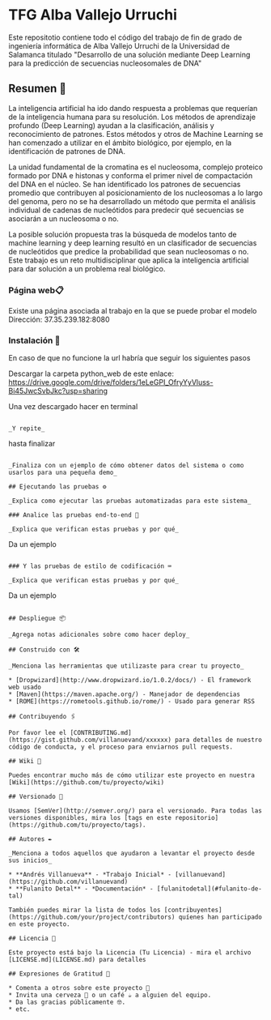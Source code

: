 # TFG Alba Vallejo Urruchi

Este repositotio contiene todo el código del trabajo de fin de grado de ingeniería informática de Alba Vallejo Urruchi de la Universidad de Salamanca titulado "Desarrollo de una solución mediante Deep Learning para la predicción de secuencias nucleosomales de DNA"
## Resumen 🚀

La inteligencia artificial ha ido dando respuesta a problemas que requerían de la inteligencia humana para su resolución. Los métodos de aprendizaje profundo (Deep Learning) ayudan a la clasificación, análisis y reconocimiento de patrones. Estos métodos y otros de Machine Learning se han comenzado a utilizar en el ámbito biológico, por ejemplo, en la identificación de patrones de DNA. 
 
La unidad fundamental de la cromatina es el nucleosoma, complejo proteico formado por DNA e histonas y conforma el primer nivel de compactación del DNA en el núcleo. Se han identificado los patrones de secuencias promedio que contribuyen al posicionamiento de los nucleosomas a lo largo del genoma, pero no se ha desarrollado un método que permita el análisis individual de cadenas de nucleótidos para predecir qué secuencias se asociarán a un nucleosoma o no. 
 
La posible solución propuesta tras la búsqueda de modelos tanto de machine learning y deep learning resultó en un clasificador de secuencias de nucleótidos que predice la probabilidad que sean nucleosomas o no. Este trabajo es un reto multidisciplinar que aplica la inteligencia artificial para dar solución a un problema real biológico.


### Página web📋

Existe una página asociada al trabajo en la que se puede probar el modelo
Dirección: 37.35.239.182:8080

### Instalación 🔧

En caso de que no funcione la url habría que seguir los siguientes pasos

Descargar la carpeta python_web de este enlace: https://drive.google.com/drive/folders/1eLeGPI_OfryYyVluss-Bi45JwcSvbJkc?usp=sharing

Una vez descargado hacer en terminal

``` 

_Y repite_

```
hasta finalizar
```

_Finaliza con un ejemplo de cómo obtener datos del sistema o como usarlos para una pequeña demo_

## Ejecutando las pruebas ⚙️

_Explica como ejecutar las pruebas automatizadas para este sistema_

### Analice las pruebas end-to-end 🔩

_Explica que verifican estas pruebas y por qué_

```
Da un ejemplo
```

### Y las pruebas de estilo de codificación ⌨️

_Explica que verifican estas pruebas y por qué_

```
Da un ejemplo
```

## Despliegue 📦

_Agrega notas adicionales sobre como hacer deploy_

## Construido con 🛠️

_Menciona las herramientas que utilizaste para crear tu proyecto_

* [Dropwizard](http://www.dropwizard.io/1.0.2/docs/) - El framework web usado
* [Maven](https://maven.apache.org/) - Manejador de dependencias
* [ROME](https://rometools.github.io/rome/) - Usado para generar RSS

## Contribuyendo 🖇️

Por favor lee el [CONTRIBUTING.md](https://gist.github.com/villanuevand/xxxxxx) para detalles de nuestro código de conducta, y el proceso para enviarnos pull requests.

## Wiki 📖

Puedes encontrar mucho más de cómo utilizar este proyecto en nuestra [Wiki](https://github.com/tu/proyecto/wiki)

## Versionado 📌

Usamos [SemVer](http://semver.org/) para el versionado. Para todas las versiones disponibles, mira los [tags en este repositorio](https://github.com/tu/proyecto/tags).

## Autores ✒️

_Menciona a todos aquellos que ayudaron a levantar el proyecto desde sus inicios_

* **Andrés Villanueva** - *Trabajo Inicial* - [villanuevand](https://github.com/villanuevand)
* **Fulanito Detal** - *Documentación* - [fulanitodetal](#fulanito-de-tal)

También puedes mirar la lista de todos los [contribuyentes](https://github.com/your/project/contributors) quíenes han participado en este proyecto. 

## Licencia 📄

Este proyecto está bajo la Licencia (Tu Licencia) - mira el archivo [LICENSE.md](LICENSE.md) para detalles

## Expresiones de Gratitud 🎁

* Comenta a otros sobre este proyecto 📢
* Invita una cerveza 🍺 o un café ☕ a alguien del equipo. 
* Da las gracias públicamente 🤓.
* etc.
